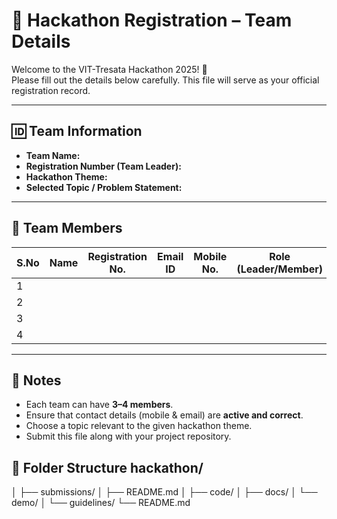 # 🚀 Hackathon Registration – Team Details  

Welcome to the VIT-Tresata Hackathon 2025! 🎉  
Please fill out the details below carefully. This file will serve as your official registration record.  

---

## 🆔 Team Information  
- **Team Name:**  
- **Registration Number (Team Leader):**  
- **Hackathon Theme:**  
- **Selected Topic / Problem Statement:**  

---

## 👥 Team Members  

| S.No | Name         | Registration No. | Email ID             | Mobile No.  | Role (Leader/Member) |
|------|--------------|------------------|----------------------|-------------|----------------------|
| 1    |              |                  |                      |             |                      |
| 2    |              |                  |                      |             |                      |
| 3    |              |                  |                      |             |                      |
| 4    |              |                  |                      |             |                      |

---

## 📌 Notes  
- Each team can have **3–4 members**.  
- Ensure that contact details (mobile & email) are **active and correct**.  
- Choose a topic relevant to the given hackathon theme.  
- Submit this file along with your project repository.  

## 📁 Folder Structure  hackathon/
│
├── submissions/
│   ├── README.md
│   ├── code/
│   ├── docs/
│   └── demo/
│
└── guidelines/
└── README.md
